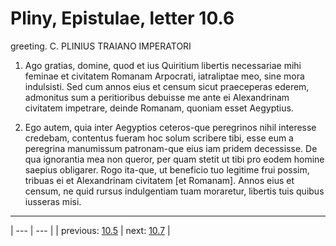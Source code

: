 # Pliny, Epistulae, letter 10.6

greeting. C. PLINIUS TRAIANO IMPERATORI



1. Ago gratias, domine, quod et ius Quiritium libertis necessariae mihi feminae et civitatem Romanam Arpocrati, iatraliptae meo, sine mora indulsisti. Sed cum annos eius et censum sicut praeceperas ederem, admonitus sum a peritioribus debuisse me ante ei Alexandrinam civitatem impetrare, deinde Romanam, quoniam esset Aegyptius.



2. Ego autem, quia inter Aegyptios ceteros-que peregrinos nihil interesse credebam, contentus fueram hoc solum scribere tibi, esse eum a peregrina manumissum patronam-que eius iam pridem decessisse. De qua ignorantia mea non queror, per quam stetit ut tibi pro eodem homine saepius obligarer. Rogo ita-que, ut beneficio tuo legitime frui possim, tribuas ei et Alexandrinam civitatem [et Romanam]. Annos eius et censum, ne quid rursus indulgentiam tuam moraretur, libertis tuis quibus iusseras misi.



---

| --- | --- |
| previous: [10.5](../10.5/) | next: [10.7](../10.7/) |